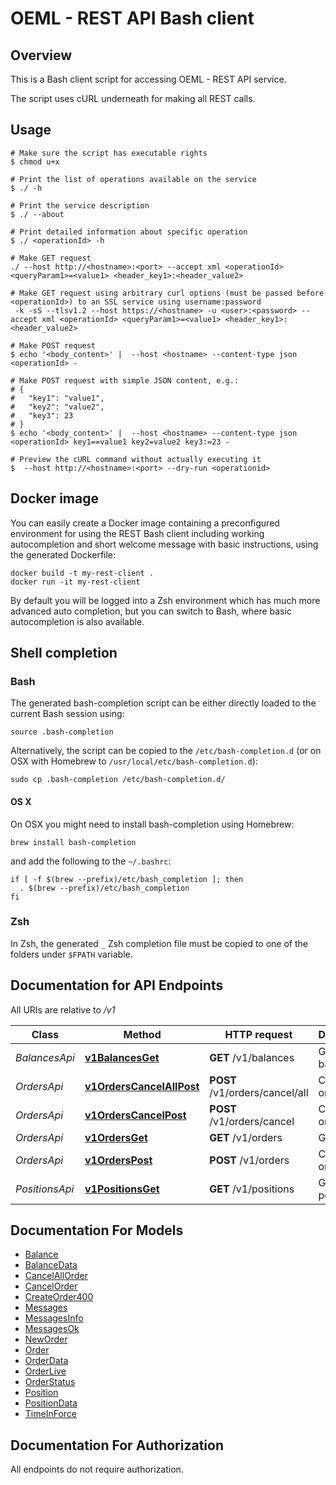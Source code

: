 # OEML - REST API Bash client

## Overview

This is a Bash client script for accessing OEML - REST API service.

The script uses cURL underneath for making all REST calls.

## Usage

```shell
# Make sure the script has executable rights
$ chmod u+x 

# Print the list of operations available on the service
$ ./ -h

# Print the service description
$ ./ --about

# Print detailed information about specific operation
$ ./ <operationId> -h

# Make GET request
./ --host http://<hostname>:<port> --accept xml <operationId> <queryParam1>=<value1> <header_key1>:<header_value2>

# Make GET request using arbitrary curl options (must be passed before <operationId>) to an SSL service using username:password
 -k -sS --tlsv1.2 --host https://<hostname> -u <user>:<password> --accept xml <operationId> <queryParam1>=<value1> <header_key1>:<header_value2>

# Make POST request
$ echo '<body_content>' |  --host <hostname> --content-type json <operationId> -

# Make POST request with simple JSON content, e.g.:
# {
#   "key1": "value1",
#   "key2": "value2",
#   "key3": 23
# }
$ echo '<body_content>' |  --host <hostname> --content-type json <operationId> key1==value1 key2=value2 key3:=23 -

# Preview the cURL command without actually executing it
$  --host http://<hostname>:<port> --dry-run <operationid>

```

## Docker image

You can easily create a Docker image containing a preconfigured environment
for using the REST Bash client including working autocompletion and short
welcome message with basic instructions, using the generated Dockerfile:

```shell
docker build -t my-rest-client .
docker run -it my-rest-client
```

By default you will be logged into a Zsh environment which has much more
advanced auto completion, but you can switch to Bash, where basic autocompletion
is also available.

## Shell completion

### Bash

The generated bash-completion script can be either directly loaded to the current Bash session using:

```shell
source .bash-completion
```

Alternatively, the script can be copied to the `/etc/bash-completion.d` (or on OSX with Homebrew to `/usr/local/etc/bash-completion.d`):

```shell
sudo cp .bash-completion /etc/bash-completion.d/
```

#### OS X

On OSX you might need to install bash-completion using Homebrew:

```shell
brew install bash-completion
```

and add the following to the `~/.bashrc`:

```shell
if [ -f $(brew --prefix)/etc/bash_completion ]; then
  . $(brew --prefix)/etc/bash_completion
fi
```

### Zsh

In Zsh, the generated `_` Zsh completion file must be copied to one of the folders under `$FPATH` variable.

## Documentation for API Endpoints

All URIs are relative to */v1*

Class | Method | HTTP request | Description
------------ | ------------- | ------------- | -------------
*BalancesApi* | [**v1BalancesGet**](docs/BalancesApi.md#v1balancesget) | **GET** /v1/balances | Get balances
*OrdersApi* | [**v1OrdersCancelAllPost**](docs/OrdersApi.md#v1orderscancelallpost) | **POST** /v1/orders/cancel/all | Cancel all order
*OrdersApi* | [**v1OrdersCancelPost**](docs/OrdersApi.md#v1orderscancelpost) | **POST** /v1/orders/cancel | Cancel order
*OrdersApi* | [**v1OrdersGet**](docs/OrdersApi.md#v1ordersget) | **GET** /v1/orders | Get orders
*OrdersApi* | [**v1OrdersPost**](docs/OrdersApi.md#v1orderspost) | **POST** /v1/orders | Create new order
*PositionsApi* | [**v1PositionsGet**](docs/PositionsApi.md#v1positionsget) | **GET** /v1/positions | Get positions


## Documentation For Models

 - [Balance](docs/Balance.md)
 - [BalanceData](docs/BalanceData.md)
 - [CancelAllOrder](docs/CancelAllOrder.md)
 - [CancelOrder](docs/CancelOrder.md)
 - [CreateOrder400](docs/CreateOrder400.md)
 - [Messages](docs/Messages.md)
 - [MessagesInfo](docs/MessagesInfo.md)
 - [MessagesOk](docs/MessagesOk.md)
 - [NewOrder](docs/NewOrder.md)
 - [Order](docs/Order.md)
 - [OrderData](docs/OrderData.md)
 - [OrderLive](docs/OrderLive.md)
 - [OrderStatus](docs/OrderStatus.md)
 - [Position](docs/Position.md)
 - [PositionData](docs/PositionData.md)
 - [TimeInForce](docs/TimeInForce.md)


## Documentation For Authorization

 All endpoints do not require authorization.

